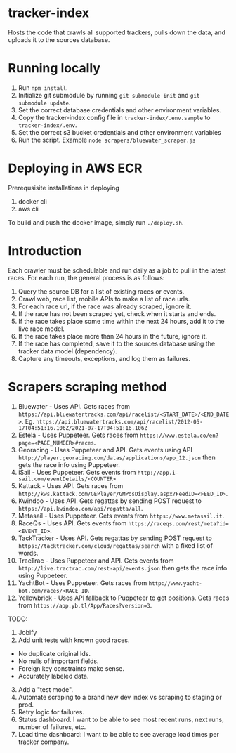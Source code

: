 # tracker-index
Hosts the code that crawls all supported trackers, pulls down the data, and uploads it to the sources database.

# Running locally
1. Run `npm install`.
2. Initialize git submodule by running `git submodule init` and `git submodule update`.
3. Set the correct database credentials and other environment variables.
4. Copy the tracker-index config file in `tracker-index/.env.sample` to `tracker-index/.env`.
5. Set the correct s3 bucket credentials and other environment variables
6. Run the script. Example `node scrapers/bluewater_scraper.js`

# Deploying in AWS ECR
Prerequsisite installations in deploying
1. docker cli
2. aws cli

To build and push the docker image, simply run `./deploy.sh`.

# Introduction
Each crawler must be schedulable and run daily as a job to pull in the latest races.
For each run, the general process is as follows:
1) Query the source DB for a list of existing races or events.
2) Crawl web, race list, mobile APIs to make a list of race urls.
3) For each race url, if the race was already scraped, ignore it.
4) If the race has not been scraped yet, check when it starts and ends.
5) If the race takes place some time within the next 24 hours, add it to the live race model.
6) If the race takes place more than 24 hours in the future, ignore it.
7) If the race has completed, save it to the sources database using the tracker data model (dependency).
8) Capture any timeouts, exceptions, and log them as failures.

# Scrapers scraping method
1. Bluewater - Uses API. Gets races from `https://api.bluewatertracks.com/api/racelist/<START_DATE>/<END_DATE>`. Eg. `https://api.bluewatertracks.com/api/racelist/2012-05-17T04:51:16.106Z/2021-07-17T04:51:16.106Z`
2. Estela       - Uses Puppeteer. Gets races from `https://www.estela.co/en?page=<PAGE_NUMBER>#races`.
3. Georacing    - Uses Puppeteer and API. Gets events using API `http://player.georacing.com/datas/applications/app_12.json` then gets the race info using Puppeteer.
4. iSail        - Uses Puppeteer. Gets events from `http://app.i-sail.com/eventDetails/<COUNTER>`
5. Kattack      - Uses API. Gets races from `http://kws.kattack.com/GEPlayer/GMPosDisplay.aspx?FeedID=<FEED_ID>`.
6. Kwindoo      - Uses API. Gets regattas by sending POST request to `https://api.kwindoo.com/api/regatta/all`.
7. Metasail     - Uses Puppeteer. Gets events from `https://www.metasail.it`.
8. RaceQs       - Uses API. Gets events from `https://raceqs.com/rest/meta?id=<EVENT_ID>`.
9. TackTracker  - Uses API. Gets regattas by sending POST request to `https://tacktracker.com/cloud/regattas/search` with a fixed list of words.
10. TracTrac    - Uses Puppeteer and API. Gets events from `http://live.tractrac.com/rest-api/events.json` then gets the race info using Puppeteer.
11. YachtBot    - Uses Puppeteer. Gets races from `http://www.yacht-bot.com/races/<RACE_ID`.
12. Yellowbrick - Uses API fallback to Puppeteer to get positions. Gets races from `https://app.yb.tl/App/Races?version=3`.

TODO:
1) Jobify
2) Add unit tests with known good races.
  * No duplicate original Ids.
  * No nulls of important fields.
  * Foreign key constraints make sense.
  * Accurately labeled data.
3) Add a "test mode".
4) Automate scraping to a brand new dev index vs scraping to staging or prod.
5) Retry logic for failures.
6) Status dashboard. I want to be able to see most recent runs, next runs, number of failures, etc.
7) Load time dashboard: I want to be able to see average load times per tracker company.
